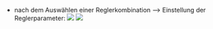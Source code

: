 - nach dem Auswählen einer Reglerkombination --> Einstellung der Reglerparameter:
![](Pasted%20image%2020250527114402.png)
![](Pasted%20image%2020250527114942.png)
